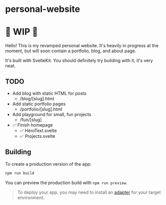 # personal-website

# 🚧 WIP 🚧

Hello! This is my revamped personal website. It's heavily in progress at the moment, but will soon contain a portfolio, blog, and about page.

It's built with SvelteKit. You should definitely try building with it, it's very neat.

## TODO

- Add blog with static HTML for posts
  - /blog/[slug].html
- Add static portfolio pages
  - /portfolio/[slug].html
- Add playground for small, fun projects
  - /fun/[slug]
- ✅ Finish homepage
  - ✅ HeroText.svelte
  - ✅ Projects.svelte

## Building

To create a production version of the app:

```bash
npm run build
```

You can preview the production build with `npm run preview`.

> To deploy your app, you may need to install an [adapter](https://kit.svelte.dev/docs/adapters) for your target environment.
